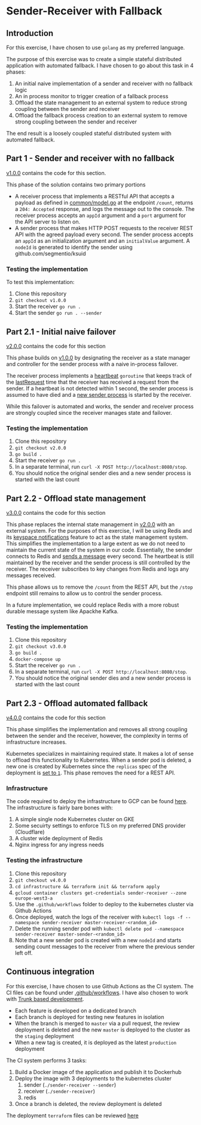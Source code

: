 # Sender-Receiver with Fallback

## Introduction
For this exercise, I have chosen to use `golang` as my preferred language.

The purpose of this exercise was to create a simple stateful distributed application with automated fallback.
I have chosen to go about this task in 4 phases:

  1. An initial naive implementation of a sender and receiver with no fallback logic
  1. An in process monitor to trigger creation of a fallback process
  1. Offload the state management to an external system to reduce strong coupling between the sender and receiver
  1. Offload the fallback process creation to an external system to remove strong coupling between the sender and receiver

The end result is a loosely coupled stateful distributed system with automated fallback.

## Part 1 - Sender and receiver with no fallback
[v1.0.0](https://github.com/barathvk/sender-receiver/tree/v1.0.0) contains the code for this section.

This phase of the solution contains two primary portions
  * A receiver process that implements a RESTful API that accepts a payload as defined in [common/model.go](common/model.go) at the endpoint `/count`, returns a `204: Accepted` response, and logs the message out to the console. The receiver process accepts an `appId` argument and a `port` argument for the API server to listen on.
  * A sender process that makes HTTP POST requests to the receiver REST API with the agreed payload every second. The sender process accepts an `appId` as an initialization argument and an `initialValue` argument. A `nodeId` is generated to identify the sender using github.com/segmentio/ksuid

### Testing the implementation
To test this implementation:

  1. Clone this repository
  1. `git checkout v1.0.0`
  1. Start the receiver `go run .`
  1. Start the sender `go run . --sender`

## Part 2.1 - Initial naive failover
[v2.0.0](https://github.com/barathvk/sender-receiver/tree/v2.0.0) contains the code for this section

This phase builds on [v1.0.0](https://github.com/barathvk/sender-receiver/tree/v1.0.0) by designating the receiver as a state manager and controller for the sender process with a naive in-process failover.

The receiver process implements a [heartbeat](https://github.com/barathvk/sender-receiver/blob/82e094b9dc31ebc57884bcce38b518304bc03d38/receiver/receiver.go#L29) `goroutine` that keeps track of the [lastRequest](https://github.com/barathvk/sender-receiver/blob/82e094b9dc31ebc57884bcce38b518304bc03d38/receiver/receiver.go#L15) time that the receiver has received a request from the sender. If a heartbeat is not detected within 1 second, the sender process is assumed to have died and a [new sender process](https://github.com/barathvk/sender-receiver/blob/82e094b9dc31ebc57884bcce38b518304bc03d38/receiver/receiver.go#L19) is started by the receiver.

While this failover is automated and works, the sender and receiver process are strongly coupled since the receiver manages state and failover.

### Testing the implementation

  1. Clone this repository
  1. `git checkout v2.0.0`
  1. `go build .`
  1. Start the receiver `go run .`
  1. In a separate terminal, run `curl -X POST http://localhost:8080/stop`.
  1. You should notice the original sender dies and a new sender process is started with the last count

## Part 2.2 - Offload state management

[v3.0.0](https://github.com/barathvk/sender-receiver/tree/v3.0.0) contains the code for this section

This phase replaces the internal state management in [v2.0.0](https://github.com/barathvk/sender-receiver/tree/v2.0.0) with an external system. For the purposes of this exercise, I will be using Redis and its [keyspace notifications](https://redis.io/topics/notifications) feature to act as the state management system. This simplifies the implementation to a large extent as we do not need to maintain the current state of the system in our code. Essentially, the sender connects to Redis and [sends a message](https://github.com/barathvk/sender-receiver/blob/40d0dcaea085850fbb2e79fbe5241f42e8e11cf7/sender/sender.go#L13) every second. The heartbeat is still maintained by the receiver and the sender process is still controlled by the receiver. The receiver subscribes to key changes from Redis and logs any messages received.

This phase allows us to remove the `/count` from the REST API, but the `/stop` endpoint still remains to allow us to control the sender process.

In a future implementation, we could replace Redis with a more robust durable message system like Apackhe Kafka.

### Testing the implementation

  1. Clone this repository
  1. `git checkout v3.0.0`
  1. `go build .`
  1. `docker-compose up`
  1. Start the receiver `go run .`
  1. In a separate terminal, run `curl -X POST http://localhost:8080/stop`.
  1. You should notice the original sender dies and a new sender process is started with the last count

## Part 2.3 - Offload automated fallback

[v4.0.0](https://github.com/barathvk/sender-receiver/tree/v4.0.0) contains the code for this section

This phase simplifies the implementation and removes all strong coupling between the sender and the receiver, however, the complexity in terms of infrastructure increases.

Kubernetes specializes in maintaining required state. It makes a lot of sense to offload this functionality to Kubernetes. When a sender pod is deleted, a new one is created by Kubernetes since the `replicas` spec of the deployment is [set to `1`](https://github.com/barathvk/sender-receiver/blob/edf5f2d18226908b6fce041458eddd4ecada5c55/deploy/sender.tf#L7).
This phase removes the need for a REST API.

### Infrastructure
The code required to deploy the infrastructure to GCP can be found [here](https://github.com/barathvk/sender-receiver/tree/v4.0.0/infrastructure). The infrastructure is fairly bare bones with:

  1. A simple single node Kubernetes cluster on GKE
  1. Some secuirty settings to enforce TLS on my preferred DNS provider (Cloudflare)
  1. A cluster wide deployment of Redis
  1. Nginx ingress for any ingress needs

### Testing the infrastructure

  1. Clone this repository
  1. `git checkout v4.0.0`
  1. `cd infrastructure && terraform init && terraform apply`
  1. `gcloud container clusters get-credentials sender-receiver --zone europe-west3-a`
  1. Use the `.github/workflows` folder to deploy to the kubernetes cluster via Github Actions
  1. Once deployed, watch the logs of the receiver with `kubectl logs -f --namespace sender-receiver master-receiver-<random_id>`
  1. Delete the running sender pod with `kubectl delete pod --namespace sender-receiver master-sender-<random_id>`
  1. Note that a new sender pod is created with a new `nodeId` and starts sending count messages to the receiver from where the previous sender left off.

## Continuous integration

For this exercise, I have chosen to use Github Actions as the CI system. The CI files can be found under [.github/workflows](https://github.com/barathvk/sender-receiver/tree/v4.0.0/.github/workflows). I have also chosen to work with [Trunk based development](https://trunkbaseddevelopment.com/).

  * Each feature is developed on a dedicated branch
  * Each branch is deployed for testing new features in isolation
  * When the branch is merged to `master` via a pull request, the review deployment is deleted and the new `master` is deployed to the cluster as the `staging` deployment
  * When a new tag is created, it is deployed as the latest `production` deployment

The CI system performs 3 tasks:

  1. Build a Docker image of the application and publish it to Dockerhub
  1. Deploy the image with 3 deployments to the kubernetes cluster
      1. sender (`./sender-receiver --sender`)
      2. receiver (`./sender-receiver`)
      3. redis
  1. Once a branch is deleted, the review deployment is deleted

The deployment `terraform` files can be reviewed [here](https://github.com/barathvk/sender-receiver/tree/v4.0.0/deploy)

